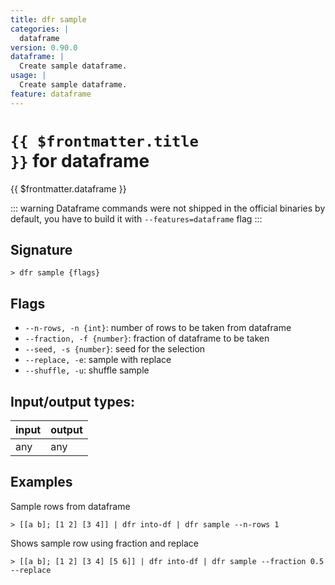 ```yaml
---
title: dfr sample
categories: |
  dataframe
version: 0.90.0
dataframe: |
  Create sample dataframe.
usage: |
  Create sample dataframe.
feature: dataframe
---
```


<!-- This file is automatically generated. Please edit the command in https://github.com/nushell/nushell instead. -->

# <code>{{ $frontmatter.title }}</code> for dataframe

<div class='command-title'>{{ $frontmatter.dataframe }}</div>

::: warning
Dataframe commands were not shipped in the official binaries by default, you have to build it with `--features=dataframe` flag
:::

## Signature

`> dfr sample {flags} `

## Flags

- `--n-rows, -n {int}`: number of rows to be taken from dataframe
- `--fraction, -f {number}`: fraction of dataframe to be taken
- `--seed, -s {number}`: seed for the selection
- `--replace, -e`: sample with replace
- `--shuffle, -u`: shuffle sample

## Input/output types:

| input | output |
| ----- | ------ |
| any   | any    |

## Examples

Sample rows from dataframe

```nushell
> [[a b]; [1 2] [3 4]] | dfr into-df | dfr sample --n-rows 1

```

Shows sample row using fraction and replace

```nushell
> [[a b]; [1 2] [3 4] [5 6]] | dfr into-df | dfr sample --fraction 0.5 --replace

```

